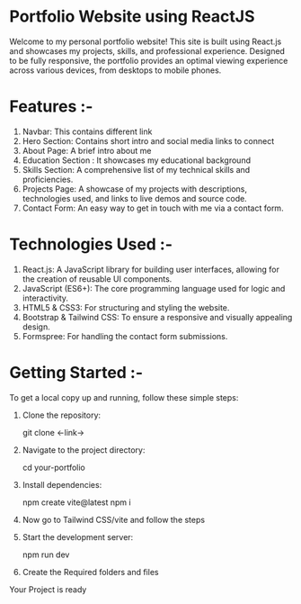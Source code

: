 # Portfolio Website using ReactJS

Welcome to my personal portfolio website! This site is built using React.js and showcases my projects, skills, and professional experience. Designed to be fully responsive, the portfolio provides an optimal viewing experience across various devices, from desktops to mobile phones.

# Features :-

1. Navbar: This contains different link
2. Hero Section: Contains short intro and social media links to connect
3. About Page: A brief intro about me
4. Education Section : It showcases my educational background
5. Skills Section: A comprehensive list of my technical skills and proficiencies.
6. Projects Page: A showcase of my projects with descriptions, technologies used, and links to live demos and
   source code.
7. Contact Form: An easy way to get in touch with me via a contact form.

# Technologies Used :-

1. React.js: A JavaScript library for building user interfaces, allowing for the creation of reusable UI components.
2. JavaScript (ES6+): The core programming language used for logic and interactivity.
3. HTML5 & CSS3: For structuring and styling the website.
4. Bootstrap & Tailwind CSS: To ensure a responsive and visually appealing design.
5. Formspree: For handling the contact form submissions.

# Getting Started :-

To get a local copy up and running, follow these simple steps:

1. Clone the repository:

   git clone <-link->

2. Navigate to the project directory:

   cd your-portfolio

3. Install dependencies:

   npm create vite@latest
   npm i

4. Now go to Tailwind CSS/vite and follow the steps

5. Start the development server:

   npm run dev

6. Create the Required folders and files

Your Project is ready
